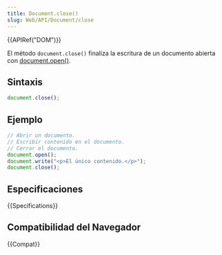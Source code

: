 ```yaml
---
title: Document.close()
slug: Web/API/Document/close
---
```


{{APIRef("DOM")}}

El método `document.close()` finaliza la escritura de un documento abierta con [document.open()](/en/DOM/document.open).

## Sintaxis

```js
document.close();
```

## Ejemplo

```js
// Abrir un documento.
// Escribir contenido en el documento.
// Cerrar el documento.
document.open();
document.write("<p>El único contenido.</p>");
document.close();
```

## Especificaciones

{{Specifications}}

## Compatibilidad del Navegador

{{Compat}}
